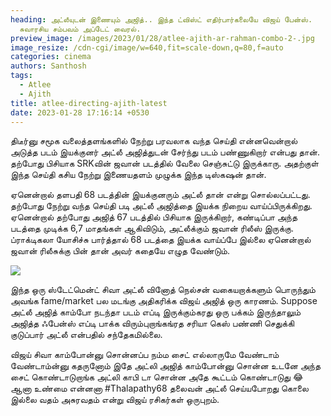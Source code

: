 ```yaml
---
heading: அட்லீயுடன் இணையும் அஜித்.. இந்த ட்விஸ்ட் எதிர்பார்கலையே விஜய் பேன்ஸ்.
  சுவாரசிய சம்பவம் அப்டேட் வைரல்.
preview_image: /images/2023/01/28/atlee-ajith-ar-rahman-combo-2-.jpg
image_resize: /cdn-cgi/image/w=640,fit=scale-down,q=80,f=auto
categories: cinema
authors: Santhosh
tags:
  - Atlee
  - Ajith
title: atlee-directing-ajith-latest
date: 2023-01-28 17:16:14 +0530
---
```



திடீர்னு சமூக வலைத்தளங்களில் நேற்று பரவலாக வந்த செய்தி என்னவென்றால் அடுத்த படம் இயக்குனர் அட்லீ அஜித்துடன் சேர்ந்து படம் பண்ணுகிறார் என்பது தான். தற்போது பிசியாக SRKவின் ஜவான் படத்தில் வேலை செஞ்சுட்டு இருக்காரு. அதற்குள் இந்த செய்தி கசிய நேற்று இணையதளம் முழுக்க இந்த டிஸ்கஷன் தான். 

ஏனென்றால் தளபதி 68 படத்தின் இயக்குனரும் அட்லீ தான் என்று சொல்லப்பட்டது. தற்போது நேற்று வந்த செய்தி படி அட்லீ அஜித்தை இயக்க நிறைய வாய்ப்பிருக்கிறது. ஏனென்றால் தற்போது அஜித் 67 படத்தில் பிசியாக இருக்கிறார், கண்டிப்பா அந்த படத்தை முடிக்க 6,7 மாதங்கள் ஆகிவிடும், அட்லீக்கும் ஜவான் ரிலீஸ் இருக்கு. ப்ராக்டிகலா யோசிச்சு பார்த்தால் 68 படத்தை இயக்க வாய்ப்பே இல்லை ஏனென்றால் ஜவான் ரிலீசுக்கு பின் தான் அவர் கதையே எழுத வேண்டும். 

![](/images/2023/01/28/atlee-ajith-ar-rahman-combo-1-.jpg)

இந்த ஒரு ஸ்டேட்மென்ட் சிவா அட்லீ வினோத் நெல்சன் வகையறாக்களும் பொருந்தும் அவங்க fame/market பல மடங்கு அதிகரிக்க விஜய் அஜித் ஒரு காரணம். Suppose அட்லீ அஜித் காம்போ நடந்தா படம் எப்டி இருக்கும்கரது ஒரு பக்கம் இருந்தாலும் அஜித்த ஃபேன்ஸ் எப்டி பாக்க விரும்புறாங்கங்ரத சரியா கெஸ் பண்ணி செதுக்கி குடுப்பார்  அட்லீ என்பதில் சந்தேகமில்லை. 

விஜய் சிவா காம்போன்னு சொன்னப்ப நம்ம சைட் எல்லாருமே வேண்டாம் வேண்டாம்ன்னு கதருனோம் இதே அட்லி அஜித் காம்போன்னு சொன்ன உடனே அந்த சைட் கொண்டாடுறாங்க அட்லி காபி டா சொன்ன அதே கூட்டம் கொண்டாடுது 😂 ஆனா உண்மை என்னனா #Thalapathy68 தலைவன் அட்லீ செய்யபோறது கொலை இல்லை வதம் அசுரவதம் என்று விஜய் ரசிகர்கள் ஒருபுறம்.